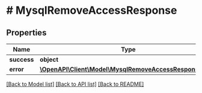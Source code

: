 # # MysqlRemoveAccessResponse

## Properties

Name | Type | Description | Notes
------------ | ------------- | ------------- | -------------
**success** | **object** |  | [optional]
**error** | [**\OpenAPI\Client\Model\MysqlRemoveAccessResponseError**](MysqlRemoveAccessResponseError.md) |  | [optional]

[[Back to Model list]](../../README.md#models) [[Back to API list]](../../README.md#endpoints) [[Back to README]](../../README.md)
